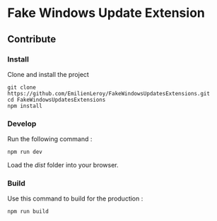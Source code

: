 # Fake Windows Update Extension

## Contribute

### Install

Clone and install the project

```
git clone https://github.com/EmilienLeroy/FakeWindowsUpdatesExtensions.git
cd FakeWindowsUpdatesExtensions
npm install
```

### Develop

Run the following command : 

```
npm run dev
```

Load the *dist* folder into your browser.

### Build

Use this command to build for the production : 
```
npm run build
```


